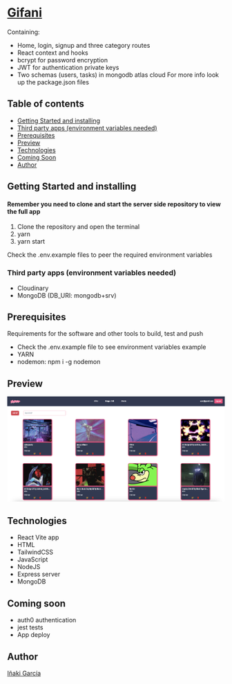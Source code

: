 # <a href="https://gifani.netlify.app">Gifani</a>
Containing:
- Home, login, signup and three category routes
- React context and hooks
- bcrypt for password encryption
- JWT for authentication private keys
- Two schemas (users, tasks) in mongodb atlas cloud
For more info look up the package.json files

## Table of contents

- [Getting Started and installing](#getting-started-and-installing)
- [Third party apps (environment variables needed)](#third-party-apps-environment-variables-needed)
- [Prerequisites](#prerequisites)
- [Preview](#preview)
- [Technologies](#technologies)
- [Coming Soon](#coming-soon)
- [Author](#author)

## Getting Started and installing
#### Remember you need to clone and start the server side repository to view the full app
1. Clone the repository and open the terminal
3. yarn
4. yarn start

Check the .env.example files to peer the required environment variables

### Third party apps (environment variables needed)
- Cloudinary
- MongoDB (DB_URI: mongodb+srv)

## Prerequisites

Requirements for the software and other tools to build, test and push 
- Check the .env.example file to see environment variables example
- YARN
- nodemon: npm i -g nodemon

## Preview
![Home page preview](/src/assets/appImage.png)

## Technologies
- React Vite app
- HTML
- TailwindCSS
- JavaScript
- NodeJS
- Express server
- MongoDB

## Coming soon
- auth0 authentication
- jest tests
- App deploy

## Author
<a href="https://github.com/igardiet">Iñaki García</a>